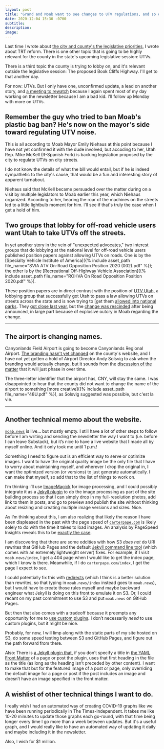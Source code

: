 ```yaml
---
layout: post
title: "Grand and Moab want to see changes to UTV regulations, and so do some other surprise advocates"
date: 2020-12-04 15:30 -0700
subtitle: 
description: 
image: 
---
```



Last time I wrote about [the city and county's the legislative priorities](https://substack.moab.news/p/covid-19-is-overwhelming-our-contact-tracing-the), I wrote about TRT reform. There is one other topic that is going to be highly relevant for the county in the state's upcoming legislative session: UTVs.

There is a third topic the county is trying to lobby on, and it's relevant outside the legislative session: The proposed Book Cliffs Highway. I'll get to that another day.

For now: UTVs. But I only have one, unconfirmed update, a lead on another story, and [a meeting to rewatch][start of UTV discussion] because I again spent most of my day working on the newsletter because I am a bad kid. I'll follow up Monday with more on UTVs.

## Remember the guy who tried to ban Moab's plastic bag ban? He's now on the mayor's side toward regulating UTV noise.

This is all according to Moab Mayor Emily Niehaus at this point because I have not yet confirmed it with the dude involved, but accoding to her, Utah Rep. Mike McKell (R-Spanish Fork) is backing legislation proposed by the city to regulate UTVs on city streets.

I do not know the details of what the bill would entail, but if he is indeed sympathetic to the city's cause, that would be a fun and interesting story of apparent turnabout.

Niehaus said that McKell became persuaded over the matter during on a visit by multiple legislators to Moab earlier this year, which Niehaus organized. According to her, hearing the roar of the machines on the streets led to a little lightbulb moment for him. I'll see if that's truly the case when I get a hold of him.

## Two groups that lobby for off-road vehicle users want Utah to take UTVs off the streets.

In yet another story in the vein of "unexpected advocates," two interest groups that do lobbying at the national level for off-road vehicle users published position papers against allowing UTVs on roads. One is by the [Specialty Vehicle Institute of America]({% include asset_path file_name="SVIA ATV On-Road Opposition Position 2020 (002).pdf" %}); the other is by the [Recreational Off-Highway Vehicle Association]({% include asset_path file_name="ROHVA On Road Opposition Position 2020.pdf" %}).

These position papers are in direct contrast with the position of [UTV Utah](https://www.utvutah.com), a lobbying group that successfully got Utah to pass a law allowing UTVs on streets across the state and is now trying to [get them [allowed into national parks](https://www.utvutah.com/read-our-letter-to-secretary-bernhardt/). They [got close last year](https://www.sltrib.com/news/environment/2019/09/28/feds-open-utahs-national/), but the [change was rescinded](https://www.sltrib.com/news/environment/2019/10/25/feds-shift-gears-now-say/) after being announced, in large part because of explosive outcry in Moab regarding the change.

--------

## The airport is changing names.

Canyonlands Field Airport is going to become Canyonlands Regional Airport. [The branding hasn't yet changed](https://www.grandcountyutah.net/263/Airport) on the county's website, and I have not yet gotten a hold of Airport Director Andy Solsvig to ask when the branding would actually change, but it sounds from the [discussion of the matter](https://youtu.be/JYtp7s1wIeI?t=14034) that it will just phase in over time.

The three-letter identifier that the airport has, CNY, will stay the same. I was disappointed to hear that the county did not want to change the name of the airport to something [more creative]({% include asset_path file_name="48U.pdf" %}), as Solsvig suggested was possible, but c'est la vie.

--------------------

## Another technical memo about the website.

[`moab.news`](https://moab.news/) is live… but mostly empty. I still have a lot of other steps to follow before I am writing and sending the newsletter the way I want to (i.e. before I can leave Substack), but it’s nice to have a live website that I made all by myself online. And it only took me until 1 p.m.!

Something I need to figure out is an efficient way to serve or optimize images. I want to have the original quality image be the only file that I have to worry about maintaining myself, and wherever I drop the original in, I want the optimized version (or versions) to just generate automatically. I can make that myself, so add that to the list of things to work on.

I’m thinking I’ll use [ImageMagick](https://imagemagick.org/) for image processing, and I could possibly integrate it as a [Jekyll plugin](https://jekyllrb.com/docs/plugins/) to do the image processing as part of the site building process so that I can simply drop in my full-resolution photos, add link to them in posts, and go to preview and publish the site without thinking about resizing and creating multiple image versions and sizes. Nice.

As I’m thinking about this, I am also realizing that likely the reason I have been displeased in the past with the page speed of [`carterpape.com`](https://carterpape.com/) is likely solely to do with the time it takes to load images. An analysis by PageSpeed Insights reveals this to be [exactly the case](https://developers.google.com/speed/pagespeed/insights/?url=http://carterpape.com&tab=mobile).

I am discovering that there are some oddities with how S3 _does not_ do URI rewrites that GitHub Pages and the default [Jekyll command line tool](https://jekyllrb.com/docs/usage/) (which comes with an extremely lightweight server) fixes. For example, if I visit `moab.news/index`, I get a 404 page when I would like to get the index page, which I know is there. Meanwhile, if I do `carterpape.com/index`, I get the page I expect to see.

I could potentially fix this with [redirects](https://docs.aws.amazon.com/AmazonS3/latest/dev/how-to-page-redirect.html) (which I think is a better solution than rewrites, so that typing in `moab.news/index` instead goes to `moab.news`), but I would have to create those rules myself and maybe backward engineer what Jekyll is doing on this front to emulate it on S3. Or, I could recant on my past commitment to use S3 and put `moab.news` on GitHub Pages.

But then that also comes with a tradeoff because it preempts any opportunity for me to [use custom plugins](https://docs.github.com/en/free-pro-team@latest/github/working-with-github-pages/about-github-pages-and-jekyll#plugins). I don’t necessarily _need_ to use custom plugins, but it might be nice.

Probably, for now, I will limp along with the static parts of my site hosted on S3, do some speed testing between S3 and GitHub Pages, and figure out the path forward from there.

Also: There is [a Jekyll plugin that](https://github.com/benbalter/jekyll-titles-from-headings), if you don’t specify a title in [the YAML Front Matter](https://jekyllrb.com/docs/front-matter/) of a page or post the plugin, uses that first heading in the file as the title (as long as the heading isn’t preceded by other content). I want to make that but for the featured image of a post or page, only overriding the default image for a page or post if the post includes an image and doesn’t have an image specified in the front matter.

## A wishlist of other technical things I want to do.

I really wish I had an automated way of creating COVID-19 graphs like we have been running periodically in The Times-Independent. It takes me like 10-20 minutes to update those graphs each go-round, with that time being longer every time I go more than a week between updates. But it's a useful graph, and I would really like to have an automated way of updating it daily and maybe including it in the newsletter.

Also, I wish for $1 million.



[^utv-discussion-note]: Note to self: Here is the link to the discussion of [UTV regulations][start of UTV discussion] at the county's Nov. 16 meeting to discuss legislative priorities.

[start of UTV discussion]: https://youtu.be/iWybdkhq-Tw?t=2280
